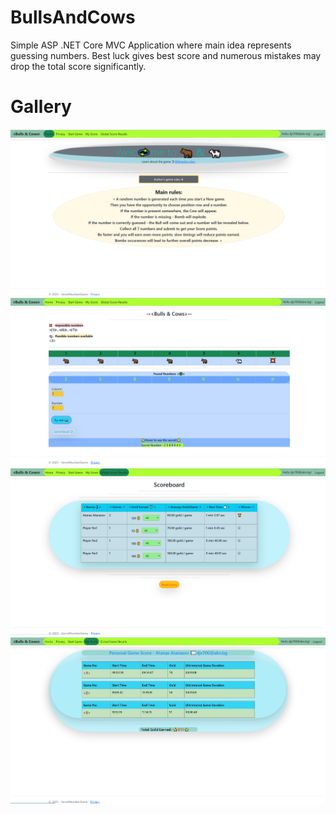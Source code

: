 # BullsAndCows
Simple ASP .NET Core MVC Application where main idea represents guessing numbers. Best luck gives best score and numerous mistakes may drop the total score significantly.

# Gallery 
![title](Images/index.png)
![title](Images/bulls-cows.png)
![title](Images/scoreboard.png)
![title](Images/personal.png)